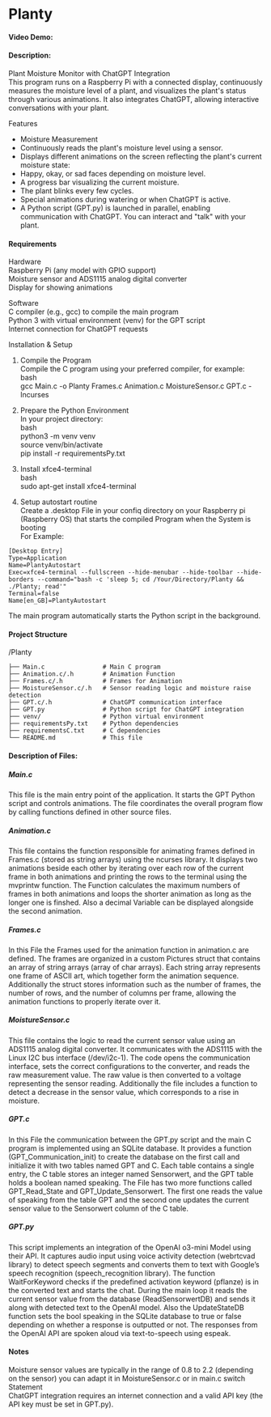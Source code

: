 # Planty

#### Video Demo:  <URL HERE>

#### Description:

Plant Moisture Monitor with ChatGPT Integration  
This program runs on a Raspberry Pi with a connected display, continuously measures the moisture level of a plant, and visualizes the plant's status through various animations. It also integrates ChatGPT, allowing interactive conversations with your plant.

Features
- Moisture Measurement
- Continuously reads the plant's moisture level using a sensor.
- Displays different animations on the screen reflecting the plant's current moisture state:
- Happy, okay, or sad faces depending on moisture level.
- A progress bar visualizing the current moisture.
- The plant blinks every few cycles.
- Special animations during watering or when ChatGPT is active.
- A Python script (GPT.py) is launched in parallel, enabling communication with ChatGPT. You can interact and "talk" with your plant.

#### Requirements
Hardware  
Raspberry Pi (any model with GPIO support)  
Moisture sensor and ADS1115 analog digital converter  
Display for showing animations  

Software  
C compiler (e.g., gcc) to compile the main program  
Python 3 with virtual environment (venv) for the GPT script  
Internet connection for ChatGPT requests

Installation & Setup  
1. Compile the Program  
Compile the C program using your preferred compiler, for example:  
bash  
gcc Main.c -o Planty Frames.c Animation.c MoistureSensor.c GPT.c -lncurses  

2. Prepare the Python Environment  
In your project directory:  
bash  
python3 -m venv venv  
source venv/bin/activate  
pip install -r requirementsPy.txt

4. Install xfce4-terminal  
bash  
sudo apt-get install xfce4-terminal

5. Setup autostart routine  
Create a .desktop File in your confiq directory on your Raspberry pi (Raspberry OS) that starts the compiled Program when the System is booting   
For Example:
 ```
[Desktop Entry]
Type=Application
Name=PlantyAutostart
Exec=xfce4-terminal --fullscreen --hide-menubar --hide-toolbar --hide-borders --command="bash -c 'sleep 5; cd /Your/Directory/Planty && ./Planty; read'"
Terminal=false
Name[en_GB]=PlantyAutostart
 ```
The main program automatically starts the Python script in the background.

#### Project Structure

/Planty
 ```
├── Main.c                # Main C program
├── Animation.c/.h        # Animation Function
├── Frames.c/.h           # Frames for Animation
├── MoistureSensor.c/.h   # Sensor reading logic and moisture raise detection
├── GPT.c/.h              # ChatGPT communication interface
├── GPT.py                # Python script for ChatGPT integration
├── venv/                 # Python virtual environment
├── requirementsPy.txt    # Python dependencies
├── requirementsC.txt     # C dependencies
└── README.md             # This file
 ```

#### Description of Files:
##### Main.c
This file is the main entry point of the application. It starts the GPT Python script and controls animations. The file coordinates the overall program flow by calling functions defined in other source files.

##### Animation.c
This file contains the function responsible for animating frames defined in Frames.c (stored as string arrays) using the ncurses library. It displays two animations beside each other by iterating over each row of the current frame in both animations and printing the rows to the terminal using the mvprintw function. The Function calculates the maximum numbers of frames in both animations and loops the shorter animation as long as the longer one is finshed. Also a decimal Variable can be displayed alongside the second animation.

##### Frames.c
In this File the Frames used for the animation function in animation.c are defined. The frames are organized in a custom Pictures struct that contains an array of string arrays (array of char arrays). Each string array represents one frame of ASCII art, which together form the animation sequence. Additionally the struct stores information such as the number of frames, the number of rows, and the number of columns per frame, allowing the animation functions to properly iterate over it.

##### MoistureSensor.c
This file contains the logic to read the current sensor value using an ADS1115 analog digital converter. It communicates with the ADS1115 with the Linux I2C bus interface (/dev/i2c-1). The code opens the communication interface, sets the correct configurations to the converter, and reads the raw measurement value. The raw value is then converted to a voltage representing the sensor reading. Additionally the file includes a function to detect a decrease in the sensor value, which corresponds to a rise in moisture.

##### GPT.c
In this File the communication between the GPT.py script and the main C program is implemented using an SQLite database. It provides a function (GPT_Communication_init) to create the database on the first call and initialize it with two tables named GPT and C. Each table contains a single entry, the C table stores an integer named Sensorwert, and the GPT table holds a boolean named speaking. The File has two more functions called GPT_Read_State and GPT_Update_Sensorwert. The first one reads the value of speaking from the table GPT and the second one updates the current sensor value to the Sensorwert column of the C table.

##### GPT.py
This script implements an integration of the OpenAI o3-mini Model using their API. It captures audio input using voice activity detection (webrtcvad library) to detect speech segments and converts them to text with Google’s speech recognition (speech_recognition library). The function WaitForKeyword checks if the predefined activation keyword (pflanze) is in the converted text and starts the chat. During the main loop it reads the current sensor value from the database (ReadSensorwertDB) and sends it along with detected text to the OpenAI model. Also the UpdateStateDB function sets the bool speaking in the SQLite database to true or false depending on whether a response is outputted or not. The responses from the OpenAI API are spoken aloud via text-to-speech using espeak. 

#### Notes
Moisture sensor values are typically in the range of 0.8 to 2.2 (depending on the sensor) you can adapt it in MoistureSensor.c or in main.c switch Statement  
ChatGPT integration requires an internet connection and a valid API key (the API key must be set in GPT.py).

